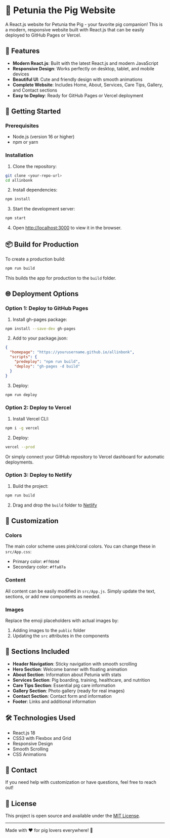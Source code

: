 # 🐷 Petunia the Pig Website

A React.js website for Petunia the Pig - your favorite pig companion! This is a modern, responsive website built with React.js that can be easily deployed to GitHub Pages or Vercel.

## 🌟 Features

- **Modern React.js**: Built with the latest React.js and modern JavaScript
- **Responsive Design**: Works perfectly on desktop, tablet, and mobile devices
- **Beautiful UI**: Cute and friendly design with smooth animations
- **Complete Website**: Includes Home, About, Services, Care Tips, Gallery, and Contact sections
- **Easy to Deploy**: Ready for GitHub Pages or Vercel deployment

## 🚀 Getting Started

### Prerequisites

- Node.js (version 16 or higher)
- npm or yarn

### Installation

1. Clone the repository:
```bash
git clone <your-repo-url>
cd allinbonk
```

2. Install dependencies:
```bash
npm install
```

3. Start the development server:
```bash
npm start
```

4. Open [http://localhost:3000](http://localhost:3000) to view it in the browser.

## 📦 Build for Production

To create a production build:

```bash
npm run build
```

This builds the app for production to the `build` folder.

## 🌐 Deployment Options

### Option 1: Deploy to GitHub Pages

1. Install gh-pages package:
```bash
npm install --save-dev gh-pages
```

2. Add to your package.json:
```json
{
  "homepage": "https://yourusername.github.io/allinbonk",
  "scripts": {
    "predeploy": "npm run build",
    "deploy": "gh-pages -d build"
  }
}
```

3. Deploy:
```bash
npm run deploy
```

### Option 2: Deploy to Vercel

1. Install Vercel CLI:
```bash
npm i -g vercel
```

2. Deploy:
```bash
vercel --prod
```

Or simply connect your GitHub repository to Vercel dashboard for automatic deployments.

### Option 3: Deploy to Netlify

1. Build the project:
```bash
npm run build
```

2. Drag and drop the `build` folder to [Netlify](https://netlify.com)

## 🎨 Customization

### Colors
The main color scheme uses pink/coral colors. You can change these in `src/App.css`:
- Primary color: `#ff6b9d`
- Secondary color: `#ffa07a`

### Content
All content can be easily modified in `src/App.js`. Simply update the text, sections, or add new components as needed.

### Images
Replace the emoji placeholders with actual images by:
1. Adding images to the `public` folder
2. Updating the `src` attributes in the components

## 📱 Sections Included

- **Header Navigation**: Sticky navigation with smooth scrolling
- **Hero Section**: Welcome banner with floating animation
- **About Section**: Information about Petunia with stats
- **Services Section**: Pig boarding, training, healthcare, and nutrition
- **Care Tips Section**: Essential pig care information
- **Gallery Section**: Photo gallery (ready for real images)
- **Contact Section**: Contact form and information
- **Footer**: Links and additional information

## 🛠️ Technologies Used

- React.js 18
- CSS3 with Flexbox and Grid
- Responsive Design
- Smooth Scrolling
- CSS Animations

## 📧 Contact

If you need help with customization or have questions, feel free to reach out!

## 📄 License

This project is open source and available under the [MIT License](LICENSE).

---

Made with ❤️ for pig lovers everywhere! 🐷
